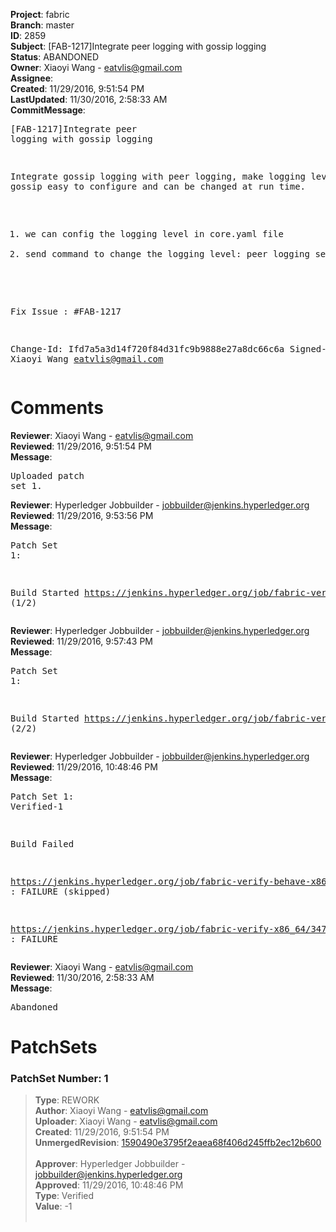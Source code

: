 <strong>Project</strong>: fabric<br><strong>Branch</strong>: master<br><strong>ID</strong>: 2859<br><strong>Subject</strong>: [FAB-1217]Integrate peer logging with gossip logging<br><strong>Status</strong>: ABANDONED<br><strong>Owner</strong>: Xiaoyi Wang - eatvlis@gmail.com<br><strong>Assignee</strong>:<br><strong>Created</strong>: 11/29/2016, 9:51:54 PM<br><strong>LastUpdated</strong>: 11/30/2016, 2:58:33 AM<br><strong>CommitMessage</strong>:<br><pre>[FAB-1217]Integrate peer logging with gossip logging

Integrate gossip logging with peer logging, make logging level
in gossip easy to configure and can be changed at run time.

1. we can config the logging level in core.yaml file
2. send command to change the logging level:
peer logging setlevel <module name> <level>

Fix Issue : #FAB-1217

Change-Id: Ifd7a5a3d14f720f84d31fc9b9888e27a8dc66c6a
Signed-off-by: Xiaoyi Wang <eatvlis@gmail.com>
</pre><h1>Comments</h1><strong>Reviewer</strong>: Xiaoyi Wang - eatvlis@gmail.com<br><strong>Reviewed</strong>: 11/29/2016, 9:51:54 PM<br><strong>Message</strong>: <pre>Uploaded patch set 1.</pre><strong>Reviewer</strong>: Hyperledger Jobbuilder - jobbuilder@jenkins.hyperledger.org<br><strong>Reviewed</strong>: 11/29/2016, 9:53:56 PM<br><strong>Message</strong>: <pre>Patch Set 1:

Build Started https://jenkins.hyperledger.org/job/fabric-verify-behave-x86_64/2308/ (1/2)</pre><strong>Reviewer</strong>: Hyperledger Jobbuilder - jobbuilder@jenkins.hyperledger.org<br><strong>Reviewed</strong>: 11/29/2016, 9:57:43 PM<br><strong>Message</strong>: <pre>Patch Set 1:

Build Started https://jenkins.hyperledger.org/job/fabric-verify-x86_64/3475/ (2/2)</pre><strong>Reviewer</strong>: Hyperledger Jobbuilder - jobbuilder@jenkins.hyperledger.org<br><strong>Reviewed</strong>: 11/29/2016, 10:48:46 PM<br><strong>Message</strong>: <pre>Patch Set 1: Verified-1

Build Failed 

https://jenkins.hyperledger.org/job/fabric-verify-behave-x86_64/2308/ : FAILURE (skipped)

https://jenkins.hyperledger.org/job/fabric-verify-x86_64/3475/ : FAILURE</pre><strong>Reviewer</strong>: Xiaoyi Wang - eatvlis@gmail.com<br><strong>Reviewed</strong>: 11/30/2016, 2:58:33 AM<br><strong>Message</strong>: <pre>Abandoned</pre><h1>PatchSets</h1><h3>PatchSet Number: 1</h3><blockquote><strong>Type</strong>: REWORK<br><strong>Author</strong>: Xiaoyi Wang - eatvlis@gmail.com<br><strong>Uploader</strong>: Xiaoyi Wang - eatvlis@gmail.com<br><strong>Created</strong>: 11/29/2016, 9:51:54 PM<br><strong>UnmergedRevision</strong>: [1590490e3795f2eaea68f406d245ffb2ec12b600](https://github.com/hyperledger-gerrit-archive/fabric/commit/1590490e3795f2eaea68f406d245ffb2ec12b600)<br><br><strong>Approver</strong>: Hyperledger Jobbuilder - jobbuilder@jenkins.hyperledger.org<br><strong>Approved</strong>: 11/29/2016, 10:48:46 PM<br><strong>Type</strong>: Verified<br><strong>Value</strong>: -1<br><br></blockquote>